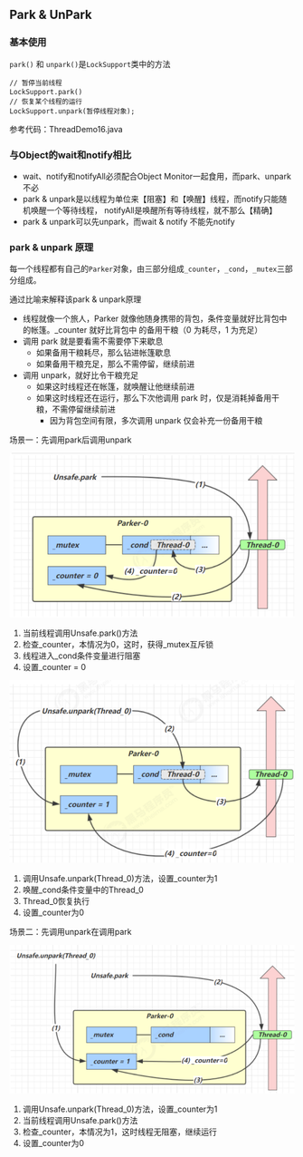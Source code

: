 ## Park & UnPark
### 基本使用
`park()` 和 `unpark()`是`LockSupport`类中的方法
```text
// 暂停当前线程
LockSupport.park()
// 恢复某个线程的运行
LockSupport.unpark(暂停线程对象);
```
参考代码：ThreadDemo16.java

### 与Object的wait和notify相比
* wait、notify和notifyAll必须配合Object Monitor一起食用，而park、unpark不必
* park & unpark是以线程为单位来【阻塞】和【唤醒】线程，而notify只能随机唤醒一个等待线程，
  notifyAll是唤醒所有等待线程，就不那么【精确】
* park & unpark可以先unpark，而wait & notify 不能先notify

### park & unpark 原理
每一个线程都有自己的`Parker`对象，由三部分组成`_counter`，`_cond`，`_mutex`三部分组成。

通过比喻来解释该park & unpark原理
* 线程就像一个旅人，Parker 就像他随身携带的背包，条件变量就好比背包中的帐篷。_counter 就好比背包中
  的备用干粮（0 为耗尽，1 为充足）
* 调用 park 就是要看需不需要停下来歇息
  * 如果备用干粮耗尽，那么钻进帐篷歇息
  * 如果备用干粮充足，那么不需停留，继续前进
* 调用 unpark，就好比令干粮充足
  * 如果这时线程还在帐篷，就唤醒让他继续前进
  * 如果这时线程还在运行，那么下次他调用 park 时，仅是消耗掉备用干粮，不需停留继续前进
    * 因为背包空间有限，多次调用 unpark 仅会补充一份备用干粮

场景一：先调用park后调用unpark

![park场景一先调用park().png](park场景一先调用park().png)

1) 当前线程调用Unsafe.park()方法
2) 检查_counter，本情况为0，这时，获得_mutex互斥锁
3) 线程进入_cond条件变量进行阻塞
4) 设置_counter = 0

![park场景一调用unpark().png](park场景一调用unpark().png)
1) 调用Unsafe.unpark(Thread_0)方法，设置_counter为1
2) 唤醒_cond条件变量中的Thread_0
3) Thread_0恢复执行
4) 设置_counter为0

场景二：先调用unpark在调用park

![先调用unpark在调用park.png](先调用unpark在调用park)
1) 调用Unsafe.unpark(Thread_0)方法，设置_counter为1
2) 当前线程调用Unsafe.park()方法
3) 检查_counter，本情况为1，这时线程无阻塞，继续运行
4) 设置_counter为0